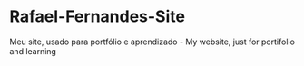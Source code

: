 # Rafael-Fernandes-Site
Meu site, usado para portfólio e aprendizado - My website, just for portifolio and learning  
